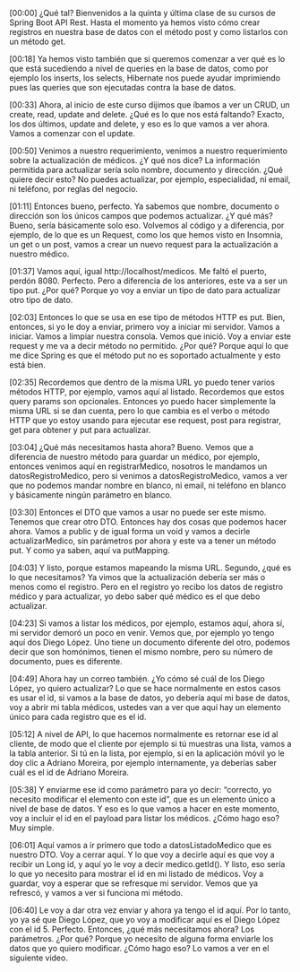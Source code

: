 [00:00] ¿Qué tal? Bienvenidos a la quinta y última clase de su cursos de Spring Boot API Rest. Hasta el momento ya hemos visto cómo crear registros en nuestra base de datos con el método post y como listarlos con un método get.

[00:18] Ya hemos visto también que si queremos comenzar a ver qué es lo que está sucediendo a nivel de queries en la base de datos, como por ejemplo los inserts, los selects, Hibernate nos puede ayudar imprimiendo pues las queries que son ejecutadas contra la base de datos.

[00:33] Ahora, al inicio de este curso dijimos que íbamos a ver un CRUD, un create, read, update and delete. ¿Qué es lo que nos está faltando? Exacto, los dos últimos, update and delete, y eso es lo que vamos a ver ahora. Vamos a comenzar con el update.

[00:50] Venimos a nuestro requerimiento, venimos a nuestro requerimiento sobre la actualización de médicos. ¿Y qué nos dice? La información permitida para actualizar sería solo nombre, documento y dirección. ¿Qué quiere decir esto? No puedes actualizar, por ejemplo, especialidad, ni email, ni teléfono, por reglas del negocio.

[01:11] Entonces bueno, perfecto. Ya sabemos que nombre, documento o dirección son los únicos campos que podemos actualizar. ¿Y qué más? Bueno, sería básicamente solo eso. Volvemos al código y a diferencia, por ejemplo, de lo que es un Request, como los que hemos visto en Insomnia, un get o un post, vamos a crear un nuevo request para la actualización a nuestro médico.

[01:37] Vamos aquí, igual http://localhost/medicos. Me faltó el puerto, perdón 8080. Perfecto. Pero a diferencia de los anteriores, este va a ser un tipo put. ¿Por qué? Porque yo voy a enviar un tipo de dato para actualizar otro tipo de dato.

[02:03] Entonces lo que se usa en ese tipo de métodos HTTP es put. Bien, entonces, si yo le doy a enviar, primero voy a iniciar mi servidor. Vamos a iniciar. Vamos a limpiar nuestra consola. Vemos que inició. Voy a enviar este request y me va a decir método no permitido. ¿Por qué? Porque aquí lo que me dice Spring es que el método put no es soportado actualmente y esto está bien.

[02:35] Recordemos que dentro de la misma URL yo puedo tener varios métodos HTTP, por ejemplo, vamos aquí al listado. Recordemos que estos query params son opcionales. Entonces yo puedo hacer simplemente la misma URL si se dan cuenta, pero lo que cambia es el verbo o método HTTP que yo estoy usando para ejecutar ese request, post para registrar, get para obtener y put para actualizar.

[03:04] ¿Qué más necesitamos hasta ahora? Bueno. Vemos que a diferencia de nuestro método para guardar un médico, por ejemplo, entonces venimos aquí en registrarMedico, nosotros le mandamos un datosRegistroMedico, pero si venimos a datosRegistroMedico, vamos a ver que no podemos mandar nombre en blanco, ni email, ni teléfono en blanco y básicamente ningún parámetro en blanco.

[03:30] Entonces el DTO que vamos a usar no puede ser este mismo. Tenemos que crear otro DTO. Entonces hay dos cosas que podemos hacer ahora. Vamos a public y de igual forma un void y vamos a decirle actualizarMedico, sin parámetros por ahora y este va a tener un método put. Y como ya saben, aquí va putMapping.

[04:03] Y listo, porque estamos mapeando la misma URL. Segundo, ¿qué es lo que necesitamos? Ya vimos que la actualización debería ser más o menos como el registro. Pero en el registro yo recibo los datos de registro médico y para actualizar, yo debo saber qué médico es el que debo actualizar.

[04:23] Si vamos a listar los médicos, por ejemplo, estamos aquí, ahora sí, mi servidor demoró un poco en venir. Vemos que, por ejemplo yo tengo aquí dos Diego López. Uno tiene un documento diferente del otro, podemos decir que son homónimos, tienen el mismo nombre, pero su número de documento, pues es diferente.

[04:49] Ahora hay un correo también. ¿Yo cómo sé cuál de los Diego López, yo quiero actualizar? Lo que se hace normalmente en estos casos es usar el id, si vamos a la base de datos, yo debería aquí mi base de datos, voy a abrir mi tabla médicos, ustedes van a ver que aquí hay un elemento único para cada registro que es el id.

[05:12] A nivel de API, lo que hacemos normalmente es retornar ese id al cliente, de modo que el cliente por ejemplo si tú muestras una lista, vamos a la tabla anterior. Si tú en la lista, por ejemplo, si en la aplicación móvil yo le doy clic a Adriano Moreira, por ejemplo internamente, ya deberías saber cuál es el id de Adriano Moreira.

[05:38] Y enviarme ese id como parámetro para yo decir: “correcto, yo necesito modificar el elemento con este id”, que es un elemento único a nivel de base de datos. Y eso es lo que vamos a hacer en este momento, voy a incluir el id en el payload para listar los médicos. ¿Cómo hago eso? Muy simple.

[06:01] Aquí vamos a ir primero que todo a datosListadoMedico que es nuestro DTO. Voy a cerrar aquí. Y lo que voy a decirle aquí es que voy a recibir un Long id, y aquí yo le voy a decir medico.getId(). Y listo, eso sería lo que yo necesito para mostrar el id en mi listado de médicos. Voy a guardar, voy a esperar que se refresque mi servidor. Vemos que ya refrescó, y vamos a ver si funciona mi método.

[06:40] Le voy a dar otra vez enviar y ahora ya tengo el id aquí. Por lo tanto, yo ya sé que Diego López, que yo voy a modificar aquí es el Diego López con el id 5. Perfecto. Entonces, ¿qué más necesitamos ahora? Los parámetros. ¿Por qué? Porque yo necesito de alguna forma enviarle los datos que yo quiero modificar. ¿Cómo hago eso? Lo vamos a ver en el siguiente video.